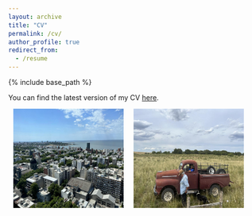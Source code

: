 ```yaml
---
layout: archive
title: "CV"
permalink: /cv/
author_profile: true
redirect_from:
  - /resume
---
```


{% include base_path %}

You can find the latest version of my CV [here](https://www.dropbox.com/scl/fi/l8nytn1hxzynzuxoj6oen/CV_2023.pdf?rlkey=xsy1109sf91sjtqakmpvuyl29&dl=0).


<style>
  .image-container {
    display: flex;
    justify-content: space-between;
    margin: 10px;
  }

  .image-item {
    margin-right: 20px;
  }
</style>

<div class="image-container">
  <div class="image-item">
    <img src="/images/mvd.jpg" alt="Lake Michigan" width="300" height="200">
  </div>
  <div class="image-item">
    <img src="/images/campo.jpg" alt="Description of image 2" width="300" height="200">
  </div>
</div>


